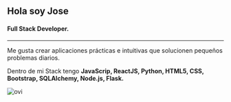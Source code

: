 ## **Hola soy Jose**
#### **Full Stack Developer.**
-----
Me gusta crear aplicaciones prácticas e intuitivas que solucionen pequeños problemas diarios.

Dentro de mi Stack tengo **JavaScrip, ReactJS, Python, HTML5, CSS, Bootstrap, SQLAlchemy, Node.js, Flask.**

<img src="https://github-readme-stats.vercel.app/api/top-langs?username=JoseRegueiro17&show_icons=true&locale=en&layout=compact&theme=chartreuse-dark" alt="ovi" />
